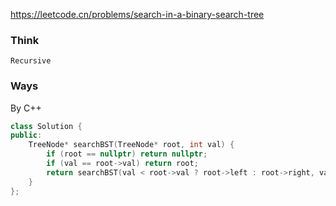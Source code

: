 https://leetcode.cn/problems/search-in-a-binary-search-tree

### Think
```
Recursive
```

### Ways
By C++
```C++
class Solution {
public:
    TreeNode* searchBST(TreeNode* root, int val) {
        if (root == nullptr) return nullptr;
        if (val == root->val) return root;
        return searchBST(val < root->val ? root->left : root->right, val);
    }
};
```
